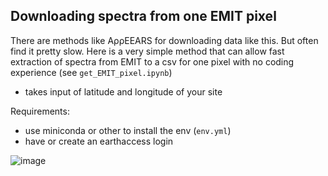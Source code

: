 ## Downloading spectra from one EMIT pixel
There are methods like AρρEEARS for downloading data like this. But often find it pretty slow. Here is a very simple method that can allow fast extraction of spectra from EMIT to a csv for one pixel with no coding experience (see `get_EMIT_pixel.ipynb`)

- takes input of latitude and longitude of your site

Requirements:
- use miniconda or other to install the env (`env.yml`)
- have or create an earthaccess login


![image](https://github.com/user-attachments/assets/f627725d-6c74-466f-b2b4-f12e68d484fc)


